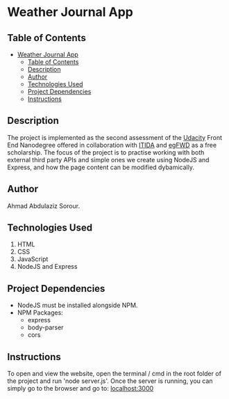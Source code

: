 # Weather Journal App

## Table of Contents

- [Weather Journal App](#weather-journal-app)
  - [Table of Contents](#table-of-contents)
  - [Description](#description)
  - [Author](#author)
  - [Technologies Used](#technologies-used)
  - [Project Dependencies](#project-dependencies)
  - [Instructions](#instructions)

## Description

The project is implemented as the second assessment of the [Udacity](https://www.udacity.com/) Front End Nanodegree offered in collaboration with [ITIDA](https://itida.gov.eg/English/Pages/default.aspx) and [egFWD](https://egfwd.com/) as a free scholarship.
The focus of the project is to practise working with both external third party APIs and simple ones we create using NodeJS and Express, and how the page content can be modified dybamically.

## Author

Ahmad Abdulaziz Sorour.

## Technologies Used

1. HTML
2. CSS
3. JavaScript
4. NodeJS and Express

## Project Dependencies

- NodeJS must be installed alongside NPM.
- NPM Packages:
  - express
  - body-parser
  - cors

## Instructions

To open and view the website, open the terminal / cmd in the root folder of the project and run 'node server.js'. Once the server is running, you can simply go to the browser and go to: [localhost:3000](http://localhost:3000)

